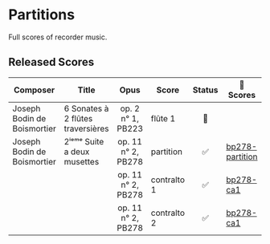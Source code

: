 # Partitions

Full scores of recorder music.


## Released Scores

| Composer                    | Title                             | Opus                | Score        | Status  | :link: Scores     |
|-----------------------------|-----------------------------------|:-------------------:|--------------|:-------:|-------------------|
| Joseph Bodin de Boismortier | 6 Sonates à 2 flûtes traversières | op. 2  n° 1, PB223  | flûte 1      | 🚧      |                   |
| Joseph Bodin de Boismortier | 2ⁱᵉᵐᵉ Suite a deux musettes       | op. 11  n° 2, PB278 | partition    | ✅      | [bp278-partition] |
|                             |                                   | op. 11  n° 2, PB278 | contralto 1  | ✅      | [bp278-ca1]       |
|                             |                                   | op. 11  n° 2, PB278 | contralto 2  | ✅      | [bp278-ca1]       |



[bp278-ca1]: https://github.com/HolgerPeters/partitions/releases/download/v2024-06-15/boismortier-bp278-ca1.pdf
[bp278-ca2]: https://github.com/HolgerPeters/partitions/releases/download/v2024-06-15/boismortier-bp278-ca2.pdf
[bp278-partition]: https://github.com/HolgerPeters/partitions/releases/download/v2024-06-15/boismortier-bp278-partition.pdf
